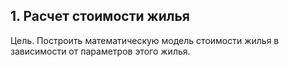 ## 1. Расчет стоимости жилья 
Цель. Построить математическую модель стоимости жилья в зависимости от параметров этого жилья.
